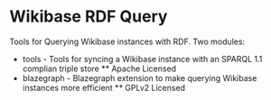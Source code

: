 Wikibase RDF Query
==================

Tools for Querying Wikibase instances with RDF.  Two modules:
* tools - Tools for syncing a Wikibase instance with an SPARQL 1.1 complian triple store
** Apache Licensed
* blazegraph - Blazegraph extension to make querying Wikibase instances more efficient
** GPLv2 Licensed
